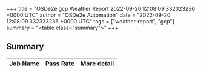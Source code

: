 +++
title = "OSDe2e gcp Weather Report 2022-09-20 12:08:09.332323236 +0000 UTC"
author = "OSDe2e Automation"
date = "2022-09-20 12:08:09.332323236 +0000 UTC"
tags = ["weather-report", "gcp"]
summary = "<table class=\"summary\"></table>"
+++
## Summary

| Job Name | Pass Rate | More detail |
|----------|-----------|-------------|





